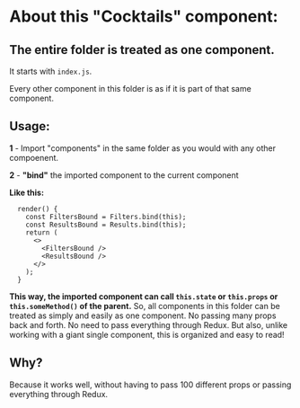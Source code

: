 # About this "Cocktails" component:

## The entire folder is treated as one component.

It starts with `index.js`.

Every other component in this folder is as if it is part of that same component.

## Usage:

**1** - Import "components" in the same folder as you would with any other compoenent.

**2** - **"bind"** the imported component to the current component

**Like this:**

```
  render() {
    const FiltersBound = Filters.bind(this);
    const ResultsBound = Results.bind(this);
    return (
      <>
        <FiltersBound />
        <ResultsBound />
      </>
    );
  }
```

**This way, the imported component can call `this.state` or `this.props` or `this.someMethod()` of the parent.** So, all components in this folder can be treated as simply and easily as one component. No passing many props back and forth. No need to pass everything through Redux. But also, unlike working with a giant single component, this is organized and easy to read! 

## Why?

Because it works well, without having to pass 100 different props or passing everything through Redux.


